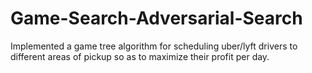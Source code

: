 # Game-Search-Adversarial-Search
Implemented a game tree algorithm for scheduling uber/lyft drivers to different areas of pickup so as to maximize their profit per day.

